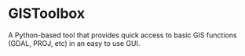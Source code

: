# GISToolbox
A Python-based tool that provides quick access to basic GIS functions (GDAL, PROJ, etc) in an easy to use GUI.
